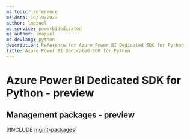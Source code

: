 ```yaml
---
ms.topic: reference
ms.data: 10/19/2022
author: lmazuel
ms.service: powerbidedicated
ms.author: lmazuel
ms.devlang: python
description: Reference for Azure Power BI Dedicated SDK for Python
title: Azure Power BI Dedicated SDK for Python
---
```

# Azure Power BI Dedicated SDK for Python - preview

## Management packages - preview
[!INCLUDE [mgmt-packages](power-bi-dedicated-mgmt-index.md)]